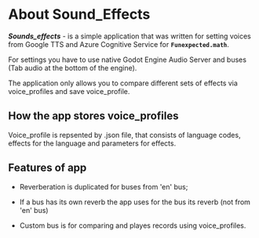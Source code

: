 # About Sound_Effects

***Sounds_effects*** - is a simple application that was written for setting voices from Google TTS and Azure Cognitive Service for **``Funexpected.math``**.

For settings you have to use native Godot Engine Audio Server and buses (Tab audio at the bottom of the engine).

The application only allows you to compare different sets of effects via voice_profiles and save voice_profile.

## How the app stores voice_profiles

Voice_profile is repsented by .json file, that consists of language codes, effects for the language and parameters for effects.

## Features of app
  * Reverberation is duplicated for buses from 'en' bus;
  
  * If a bus has its own reverb the app uses for the bus its reverb (not from 'en' bus)
  
  * Custom bus is for comparing and playes records using voice_profiles.